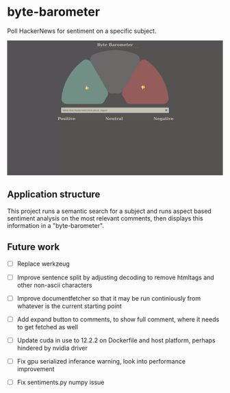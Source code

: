 # byte-barometer

Poll HackerNews for sentiment on a specific subject.

![Current frontend of the byte barometer](/bytebarometer.gif?raw=true "From an arbitrary subject chosen by the user a general poll is created using natural language processing.")

## Application structure

This project runs a semantic search for a subject and runs aspect based sentiment analysis on the most relevant comments, then displays this information in a "byte-barometer".

## Future work

- [ ] Replace werkzeug
- [ ] Improve sentence split by adjusting decoding to remove htmltags and other non-ascii characters

- [ ] Improve documentfetcher so that it may be run continiously from whatever is the current starting point
- [ ] Add expand button to comments, to show full comment, where it needs to get fetched as well
- [ ] Update cuda in use to 12.2.2 on Dockerfile and host platform, perhaps hindered by nvidia driver
- [ ] Fix gpu serialized inferance warning, look into performance improvement
- [ ] Fix sentiments.py numpy issue
